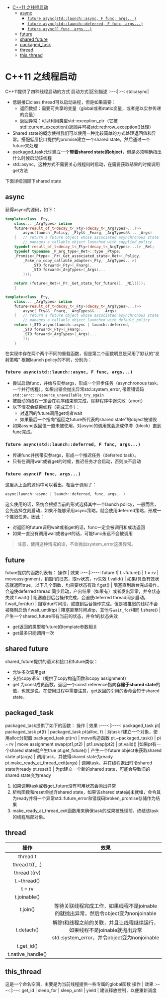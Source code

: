 
<!-- TOC -->

- [C++11 之线程启动](#c11-之线程启动)
    - [async](#async)
        - [`future async(std::launch::async, F func, args...)`](#future-asyncstdlaunchasync-f-func-args)
        - [`future async(std::launch::deferred, F func, args...)`](#future-asyncstdlaunchdeferred-f-func-args)
        - [`future async(F func, args...)`](#future-asyncf-func-args)
    - [future](#future)
    - [shared future](#shared-future)
    - [packaged_task](#packaged_task)
    - [thread](#thread)
    - [this_thread](#this_thread)

<!-- /TOC -->


# C++11 之线程启动
C++11提供了四种线程启动的方式
启动方式|区别描述
:---:|:--:
std::async|


- 低层接口class thread可以启动进程，但是如果需要：
    - 返回数据：需要可共享的变量（global或者static变量，或者是以实参传递的变量）
    - 返回异常：可以利用类型std::exception_ptr（它被std::current_exception()返回并可被std::rethrow_exception()处理）
- Shared state的概念使得我们可以使用一种比较简单的方式处理返回值和异常。搭配低层接口提供的promise建立一个shared state，然后通过一个future来处理
- packaged_task允许建立一个**带着shared state的object**，但是必须明确指出什么时候启动该线程
- std::async，这种方式不需要关心线程何时启动，在需要获取结果的时候调用get方法

下面详细回顾下shared state


## async
获得async的源码，如下：
```cpp
template<class _Fty,
	class... _ArgTypes> inline
	future<result_of_t<decay_t<_Fty>(decay_t<_ArgTypes>...)>>
		async(launch _Policy, _Fty&& _Fnarg, _ArgTypes&&... _Args)
	{	// return a future object whose associated asynchronous state
		// manages a callable object launched with supplied policy
	typedef result_of_t<decay_t<_Fty>(decay_t<_ArgTypes>...)> _Ret;
	typedef typename _P_arg_type<_Ret>::type _Ptype;
	_Promise<_Ptype> _Pr(_Get_associated_state<_Ret>(_Policy,
		_Fake_no_copy_callable_adapter<_Fty, _ArgTypes...>(
			_STD forward<_Fty>(_Fnarg),
			_STD forward<_ArgTypes>(_Args)...
		)));

	return (future<_Ret>(_Pr._Get_state_for_future(), _Nil()));
	}

template<class _Fty,
	class... _ArgTypes> inline
	future<result_of_t<decay_t<_Fty>(decay_t<_ArgTypes>...)>>
		async(_Fty&& _Fnarg, _ArgTypes&&... _Args)
	{	// return a future object whose associated asynchronous state
		// manages a callable object launched with default policy
	return (_STD async(launch::async | launch::deferred,
		_STD forward<_Fty>(_Fnarg),
		_STD forward<_ArgTypes>(_Args)...
		));
	}
```
在实现中存在两个两个不同的重载函数，但是第二个函数明显是采用了默认的“发射策略”
根据launch policy的不同，分别为：
### `future async(std::launch::async, F func, args...)`
- 尝试启动func，并给与实参args，形成一个异步任务（asynchronous task，一个并行线程）。如果出错会抛出异常std::system_error, 带着错误码`std::errc::resource_unavailable_try_again`
- 被启动的线程一定会在程序结束前完成，除非程序中途失败（abort）
- 以下情况会结束线程（完成工作）：
	- 对返回的future调用get或者wait
	- 如果最后一个指向“返回之future所代表的shared state”的object被销毁
- 如果async返回值一直未被使用，对async的调用就会造成停滞（block）直到func完成。

### `future async(std::launch::deferred, F func, args...)`
- 传递func并携带实参args，形成一个推迟任务（deferred task）。
- 只有在调用wait或者get的时候，推迟任务才会启动，否则决不启动

### `future async(F func, args...)`
这里从上面的源码中可以看出，相当于调用了：
```cpp
async(launch::async | launch::deferred, func, args...)
```
这么使用的话，系统会根据当前的形式选择其中一个launch policy，一般而言，会先选择立刻启动，如果不能够采用async策略，就会使用deferred策略，形成一个推迟任务。因此：
- 对返回的future调用wait或者get的话，func一定会被调用和成功返回
- 如果一直没有调用wait或者get的话，可能func永远不会被调用
> 注意，使用这种情况的话，不会抛出system_error这类异常。



## future
future提供的函数列表有：
操作 | 效果
:---:|:----:
future f| 
f.~future() |
f = rv | moveassignment，销毁f的旧态，取rv状态，rv失效
f.valid() | 如果f具备有效状态就返回true，以下几个函数，均需要状态有效
f.get() | 阻塞直到后台完成操作。会迫使deferred thread 同步启动，产出结果（如果有）或者发出异常，并令状态失效
f.wait() | 阻塞直到后台操作完成，会迫使deferred thread同步启动。
f.wait_for(dur) | 阻塞dur时间段，或直到后台操作完成。但是被推迟的线程不会被强制启动
f.wait_until(tp) | 阻塞直至时间点tp，其他与`wait_for`相同
f.share() | 产生一个shared_future带有当前的状态，并令f的状态失效

- get返回的类型和future的template参数相关
- get最多只能调用一次

## shared future
shared_future提供的语义和接口和future类似：
- 允许多次调用get
- 支持copy语义（提供了copy构造函数和copy assignment）
- get 为const成员函数，返回一个const reference指向**存储于shared state**的值，也就是说，在使用过程中需要注意，get返回的引用的寿命会短于shared state。

## packaged_task
packaged_task提供了如下的函数：
操作 | 效果
:----:|:----:
packaged_task pt|
packaged_task pt(f) |
packaged_task pt(alloc, f) | 为task f建立一个对象，使用alloc分配器
packaged_task pt(rv) | move构造函数
pt.~packaged_task() |
pt = rv | move assignment
swap(pt1,pt2) |
pt1.swap(pt2) |
pt.vaild() |如果pt有一个shared state就产生true
pt.get_future() | 产生一个future object来获取shared state
pt(args) | 调用task，并使得shared state为ready
pt.make_ready_at_thread_exit(args) | 调用task，并在线程退出时令shared state为ready
pt.reset() | 为pt建立一个新的shared state，可能会导致旧的shared state变为ready
 
1. 如果调用task或者get_future没有可用状态会抛出异常
2. 析构函数和reset会抛弃shared state，如果该shared state尚未就绪，会令其为ready并将一个异常std::future_error和错误码broken_promise存储作为结果
3. make_ready_at_thread_exit函数用来确保task的成果被处理前，终结该task的线程局部对象。

## thread

操作 |效果
:---: | :---:
thread t |
thread t(f,...) |
thread t(rv) |
t.~thread() |
t = rv |
t.joinable() |
t.join() | 等待关联线程完成工作，如果线程不是joinable的就抛出异常，然后令object变为nonjoinable
t.detach() | 解除t和线程之前的关联，并且让线程继续运行，如果线程不是joinable就抛出异常std::system_error，并令object变为nonjoinable
t.get_id() |
t.native_handle() |

## this_thread
这是一个命名空间，主要是为当前线程提供一些专属的global函数
操作 | 效果
:----:|:---:
get_id | 
sleep_for |
sleep_until |
yield | 建议释放控制，以便重新调度

